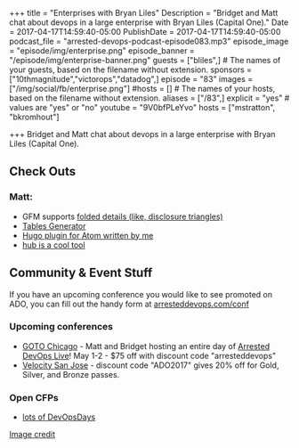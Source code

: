 +++
title = "Enterprises with Bryan Liles"
Description = "Bridget and Matt chat about devops in a large enterprise with Bryan Liles (Capital One)."
Date = 2017-04-17T14:59:40-05:00
PublishDate = 2017-04-17T14:59:40-05:00
podcast_file = "arrested-devops-podcast-episode083.mp3"
episode_image = "episode/img/enterprise.png"
episode_banner = "/episode/img/enterprise-banner.png"
guests = ["bliles",] # The names of your guests, based on the filename without extension.
sponsors = ["10thmagnitude","victorops","datadog",]
episode = "83"
images = ["/img/social/fb/enterprise.png"]
#hosts = [] # The names of your hosts, based on the filename without extension.
aliases = ["/83",]
explicit = "yes" # values are "yes" or "no"
youtube = "9V0bfPLeYvo"
hosts = ["mstratton", "bkromhout"]


+++
Bridget and Matt chat about devops in a large enterprise with Bryan Liles (Capital One).


## Check Outs

### Matt:
- GFM supports [folded details (like, disclosure triangles)](https://twitter.com/felixrieseberg/status/849082760098709506)
- [Tables Generator](http://www.tablesgenerator.com/)
- [Hugo plugin for Atom written by me](https://atom.io/packages/language-hugo)
- [hub is a cool tool](https://github.com/github/hub)


## Community & Event Stuff

If you have an upcoming conference you would like to see promoted on ADO, you can fill out the handy form at [arresteddevops.com/conf](https://arresteddevops.com/conf)

### Upcoming conferences

- [GOTO Chicago](https://gotochgo.com/) - Matt and Bridget hosting an entire day of [Arrested DevOps Live](https://gotochgo.com/2017/tracks/43)! May 1-2 - $75 off with discount code "arresteddevops"
- [Velocity San Jose](https://conferences.oreilly.com/velocity/vl-ca) - discount code "ADO2017" gives 20% off for Gold, Silver, and Bronze passes.

### Open CFPs

* [lots of DevOpsDays](https://devopsdays.org/speaking)

[Image credit](https://www.flickr.com/photos/bradipo/1435739708)
